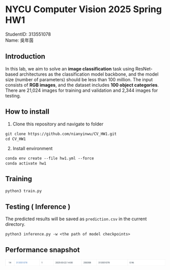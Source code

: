 # NYCU Computer Vision 2025 Spring HW1 
StudentID: 313551078 \
Name: 吳年茵

## Introduction
<!-- In this lab, we aim to solve __image classification__ task using ResNet-based architectures as the classification model backbone and the model size (#parameters) should less than 100M. The input consists of RGB images, and the dataset includes a total of 100 object categories. There are 21,024 images for training and validation and 2,344 images for testing. -->

In this lab, we aim to solve an __image classification__ task using ResNet-based architectures as the classification model backbone, and the model size (number of parameters) should be less than 100 million. The input consists of __RGB images__, and the dataset includes __100 object categories__. There are 21,024 images for training and validation and 2,344 images for testing.

## How to install
1. Clone this repository and navigate to folder
```shell
git clone https://github.com/nianyinwu/CV_HW1.git
cd CV_HW1
```
2. Install environment
```shell
conda env create --file hw1.yml --force
conda activate hw1
```

## Training
```shell
python3 train.py
```
## Testing ( Inference )
The predicted results will be saved as `prediction.csv` in the current directory.
```shell
python3 inference.py -w <the path of model checkpoints>
```

## Performance snapshot
![image](https://github.com/nianyinwu/CV_HW1/blob/main/result/snapshot.png)